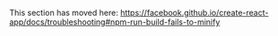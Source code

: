 This section has moved here: https://facebook.github.io/create-react-app/docs/troubleshooting#npm-run-build-fails-to-minify
